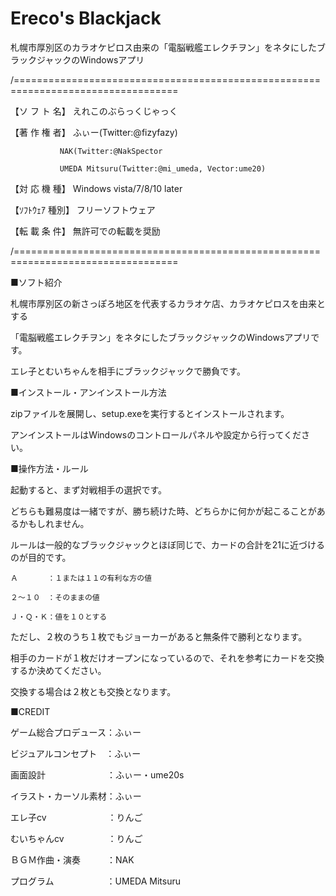 # Ereco's Blackjack
札幌市厚別区のカラオケピロス由来の「電脳戦艦エレクチヲン」をネタにしたブラックジャックのWindowsアプリ

/==================================================================================

【ソ フ ト 名】 えれこのぶらっくじゃっく

【著 作 権 者】 ふぃー(Twitter:@fizyfazy)

               NAK(Twitter:@NakSpector

               UMEDA Mitsuru(Twitter:@mi_umeda, Vector:ume20)

【対 応 機 種】 Windows vista/7/8/10 later

【ｿﾌﾄｳｪｱ 種別】 フリーソフトウェア

【転 載 条 件】 無許可での転載を奨励

/==================================================================================


■ソフト紹介

札幌市厚別区の新さっぽろ地区を代表するカラオケ店、カラオケピロスを由来とする

「電脳戦艦エレクチヲン」をネタにしたブラックジャックのWindowsアプリです。

エレ子とむいちゃんを相手にブラックジャックで勝負です。


■インストール・アンインストール方法

zipファイルを展開し、setup.exeを実行するとインストールされます。

アンインストールはWindowsのコントロールパネルや設定から行ってください。


■操作方法・ルール

起動すると、まず対戦相手の選択です。

どちらも難易度は一緒ですが、勝ち続けた時、どちらかに何かが起こることがあるかもしれません。


ルールは一般的なブラックジャックとほぼ同じで、カードの合計を21に近づけるのが目的です。

    Ａ　　　　：１または１１の有利な方の値

    ２～１０　：そのままの値　

    Ｊ・Ｑ・Ｋ：値を１０とする

ただし、２枚のうち１枚でもジョーカーがあると無条件で勝利となります。



相手のカードが１枚だけオープンになっているので、それを参考にカードを交換するか決めてください。

交換する場合は２枚とも交換となります。


■CREDIT

ゲーム総合プロデュース：ふぃー

ビジュアルコンセプト　：ふぃー

画面設計　　　　　　　：ふぃー・ume20s

イラスト・カーソル素材：ふぃー

エレ子cv　　　　　　　：りんご

むいちゃんcv　　　　　：りんご

ＢＧＭ作曲・演奏　　　：NAK

プログラム　　　　　　：UMEDA Mitsuru

